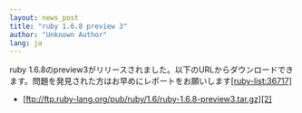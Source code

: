 ```yaml
---
layout: news_post
title: "ruby 1.6.8 preview 3"
author: "Unknown Author"
lang: ja
---
```


ruby 1.6.8のpreview3がリリースされました。以下のURLからダウンロードできます。問題を発見された方はお早めにレポートをお願いします[\[ruby-list:36717\]][1]

* [ftp://ftp.ruby-lang.org/pub/ruby/1.6/ruby-1.6.8-preview3.tar.gz][2]

[1]: http://blade.nagaokaut.ac.jp/cgi-bin/scat.rb/ruby/ruby-list/36717
[2]: ftp://ftp.ruby-lang.org/pub/ruby/1.6/ruby-1.6.8-preview3.tar.gz
